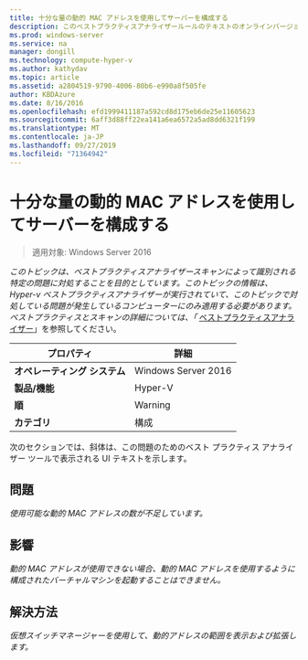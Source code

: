 ```yaml
---
title: 十分な量の動的 MAC アドレスを使用してサーバーを構成する
description: このベストプラクティスアナライザールールのテキストのオンラインバージョン。
ms.prod: windows-server
ms.service: na
manager: dongill
ms.technology: compute-hyper-v
ms.author: kathydav
ms.topic: article
ms.assetid: a2804519-9790-4006-80b6-e990a8f505fe
author: KBDAzure
ms.date: 8/16/2016
ms.openlocfilehash: efd1999411187a592cd8d175eb6de25e11605623
ms.sourcegitcommit: 6aff3d88ff22ea141a6ea6572a5ad8dd6321f199
ms.translationtype: MT
ms.contentlocale: ja-JP
ms.lasthandoff: 09/27/2019
ms.locfileid: "71364942"
---
```

# <a name="configure-the-server-with-a-sufficient-amount-of-dynamic-mac-addresses"></a>十分な量の動的 MAC アドレスを使用してサーバーを構成する

>適用対象: Windows Server 2016

*このトピックは、ベストプラクティスアナライザースキャンによって識別される特定の問題に対処することを目的としています。このトピックの情報は、Hyper-v ベストプラクティスアナライザーが実行されていて、このトピックで対処している問題が発生しているコンピューターにのみ適用する必要があります。ベストプラクティスとスキャンの詳細については、「* [ベストプラクティスアナライザー](https://go.microsoft.com/fwlink/?LinkId=122786)」を参照してください。  
  
|プロパティ|詳細|  
|-|-|  
|**オペレーティング システム**|Windows Server 2016|  
|**製品/機能**|Hyper-V|  
|**順**|Warning|  
|**カテゴリ**|構成|  
  
次のセクションでは、斜体は、この問題のためのベスト プラクティス アナライザー ツールで表示される UI テキストを示します。  
  
## <a name="issue"></a>問題  
  
*使用可能な動的 MAC アドレスの数が不足しています。*  
  
## <a name="impact"></a>影響  
  
*動的 MAC アドレスが使用できない場合、動的 MAC アドレスを使用するように構成されたバーチャルマシンを起動することはできません。*  
  
## <a name="resolution"></a>解決方法  
  
*仮想スイッチマネージャーを使用して、動的アドレスの範囲を表示および拡張します。*  
  


